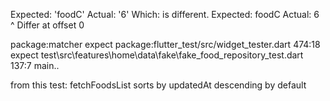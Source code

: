 Expected: 'foodC'
  Actual: '6'
   Which: is different.
          Expected: foodC
            Actual: 6
                    ^
           Differ at offset 0

package:matcher                                                        expect
package:flutter_test/src/widget_tester.dart 474:18                     expect
test\src\features\home\data\fake\fake_food_repository_test.dart 137:7  main.<fn>.<fn>


from this test: fetchFoodsList sorts by updatedAt descending by default